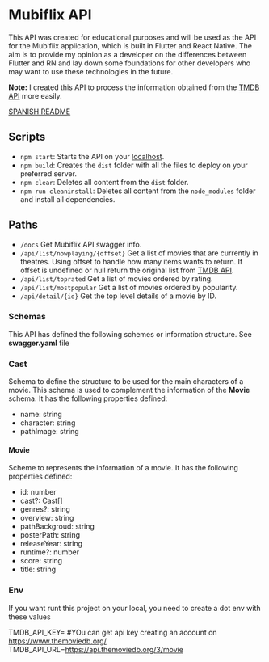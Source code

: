 # Mubiflix API

This API was created for educational purposes and will be used as the API for the Mubiflix application, which is built in Flutter and React Native. The aim is to provide my opinion as a developer on the differences between Flutter and RN and lay down some foundations for other developers who may want to use these technologies in the future.

**Note:** I created this API to process the information obtained from the [TMDB API](https://www.themoviedb.org/) more easily.

[SPANISH README](./README_ES.md)

## Scripts

- `npm start`:  Starts the API on your [localhost](http:localhost:3000/).
- `npm build`: Creates the ```dist``` folder with all the files to deploy on your preferred server.
- `npm clear`: Deletes all content from the ```dist``` folder.
- `npm run cleaninstall`: Deletes all content from the ```node_modules``` folder and install all dependencies.

## Paths

- `/docs`
Get Mubiflix API swagger info.
- `/api/list/nowplaying/{offset}`
Get a list of movies that are currently in theatres. Using offset to handle how many items wants to return. If offset is undefined or null return the original list from [TMDB API](https://www.themoviedb.org/). 
- `/api/list/toprated`
Get a list of movies ordered by rating.
- `/api/list/mostpopular`
Get a list of movies ordered by popularity.
- `/api/detail/{id}`
Get the top level details of a movie by ID.

### Schemas

This API has defined the following schemes or information structure. See **swagger.yaml** file

### Cast
Schema to define the structure to be used for the main characters of a movie. This schema is used to complement the information of the **Movie** schema. It has the following properties defined:
- name: string
- character: string
- pathImage: string


#### Movie
Scheme to represents the information of a movie. It has the following properties defined:
- id: number
- cast?: Cast[]
- genres?: string
- overview: string
- pathBackgroud: string
- posterPath: string
- releaseYear: string
- runtime?: number
- score: string
- title: string

### Env

If you want runt this project on your local, you need to create a dot env with these values

TMDB_API_KEY= #YOu can get api key creating an account on https://www.themoviedb.org/
TMDB_API_URL=https://api.themoviedb.org/3/movie
